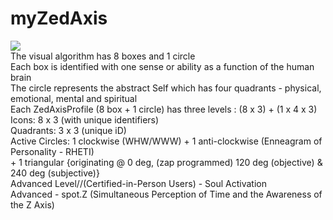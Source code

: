 # myZedAxis<br>
<img src="https://maatricks.files.wordpress.com/2017/04/zap_8_jesus.jpg" /><br>
The visual algorithm has 8 boxes and 1 circle<br>
Each box is identified with one sense or ability as a function of the human brain<br>
The circle represents the abstract Self which has four quadrants - physical, emotional, mental and spiritual<br>
Each ZedAxisProfile (8 box + 1 circle) has three levels : (8 x 3) + (1 x 4 x 3)<br>
Icons: 8 x 3 (with unique identifiers)<br>
Quadrants: 3 x 3 (unique iD)<br>
Active Circles: 1 clockwise (WHW/WWW) + 1 anti-clockwise (Enneagram of Personality - RHETI)<br> + 1 triangular {originating @ 0 deg, (zap programmed) 120 deg (objective) & 240 deg (subjective)}<br>
Advanced Level//(Certified-in-Person Users) - Soul Activation<br>
Advanced - spot.Z (Simultaneous Perception of Time and the Awareness of the Z Axis)<br>

